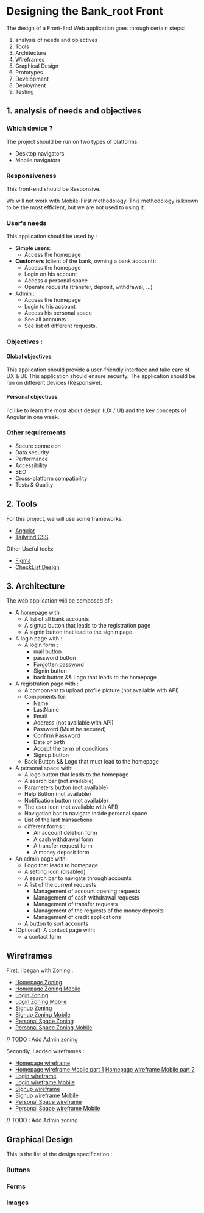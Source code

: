 # Designing the Bank_root Front

The design of a Front-End Web application goes through certain steps: 

1. analysis of needs and objectives
2. Tools
3. Architecture
4. Wireframes
5. Graphical Design
6. Prototypes
7. Development
8. Deployment
9. Testing


## 1. analysis of needs and objectives 

### Which device ? 
The project should be run on two types of platforms: 
- Desktop navigators
- Mobile navigators

### Responsiveness 
This front-end should be Responsive.

We will not work with Mobile-First methodology. This methodology is known to be the most efficient, but we are not used to using it.

### User's needs

This application should be used by : 
- **Simple users**:
  - Access the homepage
- **Customers** (client of the bank, owning a bank account):
    - Access the homepage
    - Login on his account
    - Access a personal space
    - Operate requests (transfer, deposit, withdrawal, ...)
- Admin : 
  - Access the homepage
  - Login to his account
  - Access his personal space
  - See all accounts
  - See list of different requests.

### Objectives : 

#### Global objectives 

This application should provide a user-friendly interface and take care of UX & UI.
This application should ensure security.
The application should be run on different devices (Responsive).

#### Personal objectives

 I'd like to learn the most about design (UX / UI) and the key concepts of Angular in one week.

### Other requirements

- Secure connexion
- Data security
- Performance
- Accessibility
- SEO
- Cross-platform compatibility
- Tests & Quality

## 2. Tools

For this project, we will use some frameworks: 
- [Angular](https://angular.io/)
- [Tailwind CSS](https://tailwindcss.com/)

Other Useful tools: 
- [Figma](https://www.figma.com/fr/design/)
- [CheckList Design](https://www.checklist.design/)

## 3. Architecture

The web application will be composed of : 
- A homepage with : 
  - A list of all bank accounts
  - A signup button that leads to the registration page
  - A signin button that lead to the signin page
- A login page with : 
  - A login form : 
    - mail button
    - password button
    - Forgotten password
    - Signin button
    - back button && Logo that leads to the homepage
- A registration page with : 
  - A component to upload profile picture (not available with API)
  - Components for:
    - Name
    - LastName
    - Email
    - Address (not available with API)
    - Password (Must be secured)
    - Confirm Password 
    - Date of birth
    - Accept the term of conditions
    - Signup button
  - Back Button && Logo that must lead to the homepage
- A personal space with: 
  - A logo button that leads to the homepage
  - A search bar (not available) 
  - Parameters button (not available)
  - Help Button (not available)
  - Notification button (not available)
  - The user icon (not available with API)
  - Navigation bar to navigate inside personal space
  - List of the last transactions
  - different forms : 
      - An account deletion form
      - A cash withdrawal form
      - A transfer request form
      - A money deposit form
- An admin page with:
  - Logo that leads to homepage
  - A setting icon (disabled)
  - A search bar to navigate through accounts
  - A list of the current requests
    - Management of account opening requests
    - Management of cash withdrawal requests
    - Management of transfer requests
    - Management of the requests of the money deposits
    - Management of credit applications
  - A button to sort accounts
- (Optional): A contact page with:
  - a contact form

## Wireframes

First, I began with Zoning : 

- [Homepage Zoning](./diagrams/zoning/zoning-homepage.png)
- [Homepage Zoning Mobile](./diagrams/zoning/zoning-homepage-mobile.png)
- [Login Zoning](./diagrams/zoning/zoning-login.png)
- [Login Zoning Mobile](./diagrams/zoning/zoning-login-mobile.png)
- [Signup Zoning](./diagrams/zoning/zoning-registration.png)
- [Signup Zoning Mobile](./diagrams/zoning/zoning-registration-mobile.png)
- [Personal Space Zoning](./diagrams/zoning/zoning-personal-space.png)
- [Personal Space Zoning Mobile](./diagrams/zoning/zoning-personal-space-mobile.png)

// TODO : Add Admin zoning

Secondly, I added wireframes : 

- [Homepage wireframe](./diagrams/wireframes/wireframe-homepage.png)
- [Homepage wireframe Mobile part 1](./diagrams/wireframes/wireframe-homepage-mobile-part1.png) [Homepage wireframe Mobile part 2](./diagrams/wireframes/wireframe-homepage-mobile-part2.png)
- [Login wireframe](./diagrams/wireframes/wireframe-login.png)
- [Login wireframe Mobile](./diagrams/wireframes/wireframe-login-mobile.png)
- [Signup wireframe](./diagrams/wireframes/wireframe-registration.png)
- [Signup wireframe Mobile](./diagrams/wireframes/wireframe-registration-mobile.png)
- [Personal Space wireframe](./diagrams/wireframes/wireframe-personal-space.png)
- [Personal Space wireframe Mobile](./diagrams/wireframes/wireframe-personal-space-mobile.png)

// TODO : Add Admin zoning
## Graphical Design

This is the list of the design specification : 

### Buttons

### Forms

### Images

### 


